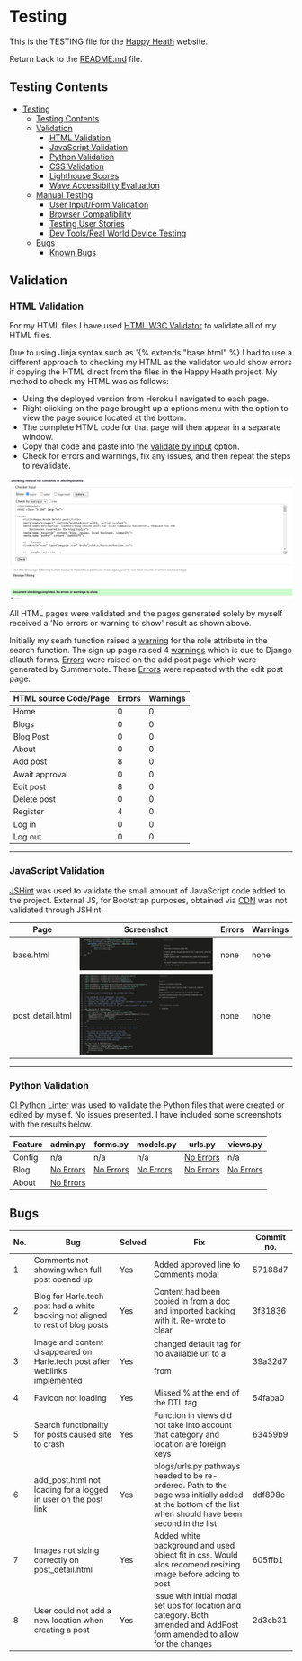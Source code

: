 # Testing

This is the TESTING file for the [Happy Heath](https://happy-heath-3daa657fbb51.herokuapp.com/) website.

Return back to the [README.md](README.md) file.

## Testing Contents  
  
- [Testing](#testing)
  - [Testing Contents](#testing-contents)
  - [Validation](#validation)
    - [HTML Validation](#html-validation)
    - [JavaScript Validation](#javascript-validation)
    - [Python Validation](#python-validation)
    - [CSS Validation](#css-validation)
    - [Lighthouse Scores](#lighthouse-scores)
    - [Wave Accessibility Evaluation](#wave-accessibility-evaluation)
  - [Manual Testing](#manual-testing)
    - [User Input/Form Validation](#user-inputform-validation)
    - [Browser Compatibility](#browser-compatibility)
    - [Testing User Stories](#testing-user-stories)
    - [Dev Tools/Real World Device Testing](#dev-toolsreal-world-device-testing)
  - [Bugs](#bugs)
    - [Known Bugs](#known-bugs)

## Validation

### HTML Validation

For my HTML files I have used [HTML W3C Validator](https://validator.w3.org) to validate all of my HTML files.

Due to using Jinja syntax such as '{% extends "base.html" %} I had to use a different approach to checking my HTML as the validator would show errors if copying the HTML direct from the files in the Happy Heath project. My method to check my HTML was as follows:

- Using the deployed version from Heroku I navigated to each page.
- Right clicking on the page brought up a options menu with the option to view the page source located at the bottom.
- The complete HTML code for that page will then appear in a separate window.
- Copy that code and paste into the [validate by input](https://validator.w3.org/#validate_by_input) option.
- Check for errors and warnings, fix any issues, and then repeat the steps to revalidate.

![html validation](documentation/testing/validator_clear.png) 

All HTML pages were validated and the pages generated solely by myself received a 'No errors or warning to show' result as shown above.

Initially my searh function raised a [warning](documentation/testing/search_validation_error.png) for the role attribute in the search function. The sign up page raised 4 [warnings](documentation/testing/validation_register.png) which is due to Django allauth forms. [Errors](documentation/testing/validator_add_post.png) were raised on the add post page which were generated by Summernote. These [Errors](documentation/testing/validator_edit_post.png) were repeated with the edit post page.

| HTML source Code/Page | Errors | Warnings |
| ---- | ----- | ------|
| Home | 0 | 0 |
| Blogs | 0 | 0 |
| Blog Post | 0 | 0 |
| About | 0 | 0 |
| Add post | 8 | 0 |
| Await approval | 0 | 0 |
| Edit post | 8 | 0 |
| Delete post | 0 | 0 |
| Register | 4 | 0 |
| Log in | 0 | 0 |
| Log out | 0 | 0 |

<hr>

### JavaScript Validation

[JSHint](https://jshint.com/) was used to validate the small amount of JavaScript code added to the project. External JS, for Bootstrap purposes, obtained via [CDN](https://cdn.jsdelivr.net/npm/bootstrap@5.0.1/dist/css/bootstrap.min.css) was not validated through JSHint.

| Page | Screenshot | Errors | Warnings |
| ---- | ------ | ------ | ------ | 
| base.html | ![js from base.html](documentation/testing/base_js.png) | none | none |
| post_detail.html | ![js from post_detail.html](documentation/testing/post_index_js.png) | none | none |

<hr>

### Python Validation

[CI Python Linter](https://pep8ci.herokuapp.com) was used to validate the Python files that were created or edited by myself. No issues presented. I have included some screenshots with the results below.

| Feature | admin.py | forms.py | models.py | urls.py | views.py |
| ---- | ---- | ------- | ------ | ----- | -----|
| Config | n/a | n/a | n/a | [No Errors](documentation/testing/config_urls.png) | n/a |
| Blog | [No Errors](documentation/testing/blog_admin.png) | [No Errors](documentation/testing/blog_forms.png) | [No Errors](documentation/testing/blog_models.png) | [No Errors](documentation/testing/blog_urls.png) | [No Errors](documentation/testing/blog_views.png) |
| About | [No Errors](documentation/testing/about_admin.png) |


## Bugs

| No. | Bug | Solved | Fix | Commit no. |
| --- | ---- | ----- | --- | ---------- |
| 1 | Comments not showing when full post opened up | Yes | Added approved line to Comments modal | 57188d7 |
| 2 | Blog for Harle.tech post had a white backing not aligned to rest of blog posts | Yes | Content had been copied in from a doc and imported backing with it. Re-wrote to clear | 3f31836 |
| 3 | Image and content disappeared on Harle.tech post after weblinks implemented | Yes | changed default tag for no available url to a <p> from <a> | 39a32d7 |
| 4 | Favicon not loading | Yes | Missed % at the end of the DTL tag | 54faba0 |
| 5 | Search functionality for posts caused site to crash | Yes | Function in views did not take into account that category and location are foreign keys | 63459b9 |
| 6 | add_post.html not loading for a logged in user on the post link | Yes | blogs/urls.py pathways needed to be re-ordered. Path to the page was initially added at the bottom of the list when should have been second in the list | ddf898e |
| 7 | Images not sizing correctly on post_detail.html | Yes | Added white background and used object fit in css. Would alos recomend resizing image before adding to post | 605ffb1 |
| 8 | User could not add a new location when creating a post | Yes | Issue with initial modal set ups for location and category. Both amended and AddPost form amended to allow for the changes | 2d3cb31 |



